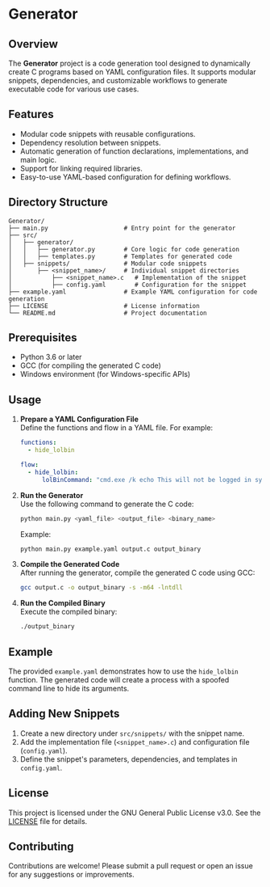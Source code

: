 # Generator

## Overview

The **Generator** project is a code generation tool designed to dynamically create C programs based on YAML configuration files. It supports modular snippets, dependencies, and customizable workflows to generate executable code for various use cases.

## Features

- Modular code snippets with reusable configurations.
- Dependency resolution between snippets.
- Automatic generation of function declarations, implementations, and main logic.
- Support for linking required libraries.
- Easy-to-use YAML-based configuration for defining workflows.

## Directory Structure

```
Generator/
├── main.py                     # Entry point for the generator
├── src/
│   ├── generator/
│   │   ├── generator.py        # Core logic for code generation
│   │   ├── templates.py        # Templates for generated code
│   ├── snippets/               # Modular code snippets
│       ├── <snippet_name>/     # Individual snippet directories
│           ├── <snippet_name>.c   # Implementation of the snippet
│           ├── config.yaml        # Configuration for the snippet
├── example.yaml                # Example YAML configuration for code generation
├── LICENSE                     # License information
└── README.md                   # Project documentation
```

## Prerequisites

- Python 3.6 or later
- GCC (for compiling the generated C code)
- Windows environment (for Windows-specific APIs)

## Usage

1. **Prepare a YAML Configuration File**  
   Define the functions and flow in a YAML file. For example:

   ```yaml
   functions:
     - hide_lolbin

   flow:
     - hide_lolbin:
         lolBinCommand: "cmd.exe /k echo This will not be logged in sysmon test"
   ```

2. **Run the Generator**  
   Use the following command to generate the C code:

   ```bash
   python main.py <yaml_file> <output_file> <binary_name>
   ```

   Example:

   ```bash
   python main.py example.yaml output.c output_binary
   ```

3. **Compile the Generated Code**  
   After running the generator, compile the generated C code using GCC:

   ```bash
   gcc output.c -o output_binary -s -m64 -lntdll
   ```

4. **Run the Compiled Binary**  
   Execute the compiled binary:

   ```bash
   ./output_binary
   ```

## Example

The provided `example.yaml` demonstrates how to use the `hide_lolbin` function. The generated code will create a process with a spoofed command line to hide its arguments.

## Adding New Snippets

1. Create a new directory under `src/snippets/` with the snippet name.
2. Add the implementation file (`<snippet_name>.c`) and configuration file (`config.yaml`).
3. Define the snippet's parameters, dependencies, and templates in `config.yaml`.

## License

This project is licensed under the GNU General Public License v3.0. See the [LICENSE](LICENSE) file for details.

## Contributing

Contributions are welcome! Please submit a pull request or open an issue for any suggestions or improvements.